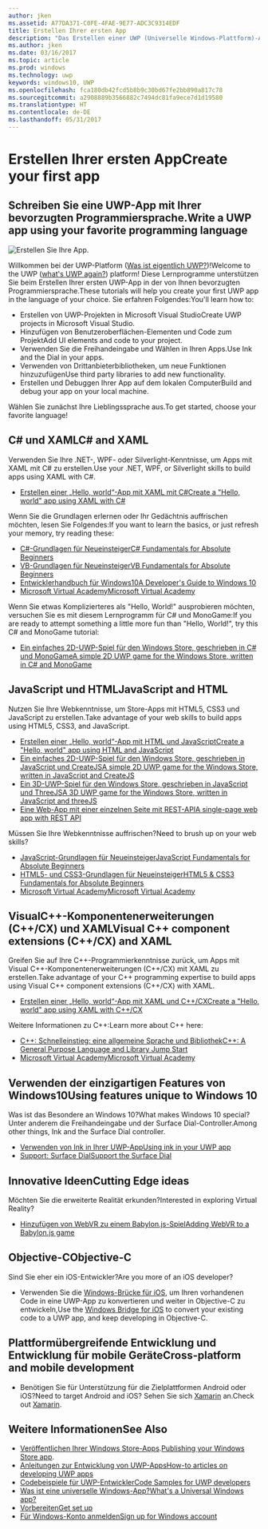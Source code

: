 ```yaml
---
author: jken
ms.assetid: A77DA371-C0FE-4FAE-9E77-ADC3C9314EDF
title: Erstellen Ihrer ersten App
description: "Das Erstellen einer UWP (Universelle Windows-Plattform)-App für Windows 10 ist einfacher, als Sie denken."
ms.author: jken
ms.date: 03/16/2017
ms.topic: article
ms.prod: windows
ms.technology: uwp
keywords: windows10, UWP
ms.openlocfilehash: fca180db42fcd5b8b9c30bd67fe2bb890a817c78
ms.sourcegitcommit: a2908889b3566882c7494dc81fa9ece7d1d19580
ms.translationtype: HT
ms.contentlocale: de-DE
ms.lasthandoff: 05/31/2017
---
```

# <a name="create-your-first-app"></a><span data-ttu-id="3d20b-104">Erstellen Ihrer ersten App</span><span class="sxs-lookup"><span data-stu-id="3d20b-104">Create your first app</span></span>

## <a name="write-a-uwp-app-using-your-favorite-programming-language"></a><span data-ttu-id="3d20b-105">Schreiben Sie eine UWP-App mit Ihrer bevorzugten Programmiersprache.</span><span class="sxs-lookup"><span data-stu-id="3d20b-105">Write a UWP app using your favorite programming language</span></span>

![Erstellen Sie Ihre App.](images/build-your-app.png)

<span data-ttu-id="3d20b-107">Willkommen bei der UWP-Platform ([Was ist eigentlich UWP?](whats-a-uwp.md))!</span><span class="sxs-lookup"><span data-stu-id="3d20b-107">Welcome to the UWP ([what's UWP again?](whats-a-uwp.md)) platform!</span></span> <span data-ttu-id="3d20b-108">Diese Lernprogramme unterstützen Sie beim Erstellen Ihrer ersten UWP-App in der von Ihnen bevorzugten Programmiersprache.</span><span class="sxs-lookup"><span data-stu-id="3d20b-108">These tutorials will help you create your first UWP app in the language of your choice.</span></span> <span data-ttu-id="3d20b-109">Sie erfahren Folgendes:</span><span class="sxs-lookup"><span data-stu-id="3d20b-109">You'll learn how to:</span></span>

-   <span data-ttu-id="3d20b-110">Erstellen von UWP-Projekten in Microsoft Visual Studio</span><span class="sxs-lookup"><span data-stu-id="3d20b-110">Create UWP projects in Microsoft Visual Studio.</span></span>
-   <span data-ttu-id="3d20b-111">Hinzufügen von Benutzeroberflächen-Elementen und Code zum Projekt</span><span class="sxs-lookup"><span data-stu-id="3d20b-111">Add UI elements and code to your project.</span></span>
-   <span data-ttu-id="3d20b-112">Verwenden Sie die Freihandeingabe und Wählen in Ihren Apps.</span><span class="sxs-lookup"><span data-stu-id="3d20b-112">Use Ink and the Dial in your apps.</span></span>
-   <span data-ttu-id="3d20b-113">Verwenden von Drittanbieterbibliotheken, um neue Funktionen hinzuzufügen</span><span class="sxs-lookup"><span data-stu-id="3d20b-113">Use third party libraries to add new functionality.</span></span>
-   <span data-ttu-id="3d20b-114">Erstellen und Debuggen Ihrer App auf dem lokalen Computer</span><span class="sxs-lookup"><span data-stu-id="3d20b-114">Build and debug your app on your local machine.</span></span>

<span data-ttu-id="3d20b-115">Wählen Sie zunächst Ihre Lieblingssprache aus.</span><span class="sxs-lookup"><span data-stu-id="3d20b-115">To get started, choose your favorite language!</span></span>

## <a name="c-and-xaml"></a><span data-ttu-id="3d20b-116">C# und XAML</span><span class="sxs-lookup"><span data-stu-id="3d20b-116">C# and XAML</span></span>

<span data-ttu-id="3d20b-117">Verwenden Sie Ihre .NET-, WPF- oder Silverlight-Kenntnisse, um Apps mit XAML mit C# zu erstellen.</span><span class="sxs-lookup"><span data-stu-id="3d20b-117">Use your .NET, WPF, or Silverlight skills to build apps using XAML with C#.</span></span>

* [<span data-ttu-id="3d20b-118">Erstellen einer „Hello, world“-App mit XAML mit C#</span><span class="sxs-lookup"><span data-stu-id="3d20b-118">Create a "Hello, world" app using XAML with C#</span></span>](create-a-hello-world-app-xaml-universal.md)

<span data-ttu-id="3d20b-119">Wenn Sie die Grundlagen erlernen oder Ihr Gedächtnis auffrischen möchten, lesen Sie Folgendes:</span><span class="sxs-lookup"><span data-stu-id="3d20b-119">If you want to learn the basics, or just refresh your memory, try reading these:</span></span>

* [<span data-ttu-id="3d20b-120">C#-Grundlagen für Neueinsteiger</span><span class="sxs-lookup"><span data-stu-id="3d20b-120">C# Fundamentals for Absolute Beginners</span></span>](https://go.microsoft.com/fwlink/?linkid=850801)
* [<span data-ttu-id="3d20b-121">VB-Grundlagen für Neueinsteiger</span><span class="sxs-lookup"><span data-stu-id="3d20b-121">VB Fundamentals for Absolute Beginners</span></span>](https://go.microsoft.com/fwlink/?linkid=850802)
* [<span data-ttu-id="3d20b-122">Entwicklerhandbuch für Windows10</span><span class="sxs-lookup"><span data-stu-id="3d20b-122">A Developer's Guide to Windows 10</span></span>](https://go.microsoft.com/fwlink/?linkid=850804)
* [<span data-ttu-id="3d20b-123">Microsoft Virtual Academy</span><span class="sxs-lookup"><span data-stu-id="3d20b-123">Microsoft Virtual Academy</span></span>](http://www.microsoftvirtualacademy.com/)

<span data-ttu-id="3d20b-124">Wenn Sie etwas Komplizierteres als "Hello, World!" ausprobieren möchten, versuchen Sie es mit diesem Lernprogramm für C# und MonoGame:</span><span class="sxs-lookup"><span data-stu-id="3d20b-124">If you are ready to attempt something a little more fun than "Hello, World!", try this C# and MonoGame tutorial:</span></span>

* [<span data-ttu-id="3d20b-125">Ein einfaches 2D-UWP-Spiel für den Windows Store, geschrieben in C# und MonoGame</span><span class="sxs-lookup"><span data-stu-id="3d20b-125">A simple 2D UWP game for the Windows Store, written in C# and MonoGame</span></span>](get-started-tutorial-game-mg2d.md)

## <a name="javascript-and-html"></a><span data-ttu-id="3d20b-126">JavaScript und HTML</span><span class="sxs-lookup"><span data-stu-id="3d20b-126">JavaScript and HTML</span></span>

<span data-ttu-id="3d20b-127">Nutzen Sie Ihre Webkenntnisse, um Store-Apps mit HTML5, CSS3 und JavaScript zu erstellen.</span><span class="sxs-lookup"><span data-stu-id="3d20b-127">Take advantage of your web skills to build apps using HTML5, CSS3, and JavaScript.</span></span>

* [<span data-ttu-id="3d20b-128">Erstellen einer „Hello, world“-App mit HTML und JavaScript</span><span class="sxs-lookup"><span data-stu-id="3d20b-128">Create a "Hello, world" app using HTML and JavaScript</span></span>](create-a-hello-world-app-js-uwp.md)
* [<span data-ttu-id="3d20b-129">Ein einfaches 2D-UWP-Spiel für den Windows Store, geschrieben in JavaScript und CreateJS</span><span class="sxs-lookup"><span data-stu-id="3d20b-129">A simple 2D UWP game for the Windows Store, written in JavaScript and CreateJS</span></span>](get-started-tutorial-game-js2d.md)
* [<span data-ttu-id="3d20b-130">Ein 3D-UWP-Spiel für den Windows Store, geschrieben in JavaScript und ThreeJS</span><span class="sxs-lookup"><span data-stu-id="3d20b-130">A 3D UWP game for the Windows Store, written in JavaScript and threeJS</span></span>](get-started-tutorial-game-js3d.md)
* [<span data-ttu-id="3d20b-131">Eine Web-App mit einer einzelnen Seite mit REST-API</span><span class="sxs-lookup"><span data-stu-id="3d20b-131">A single-page web app with REST API</span></span>](get-started-tutorial-fullstack-web-app.md)

<span data-ttu-id="3d20b-132">Müssen Sie Ihre Webkenntnisse auffrischen?</span><span class="sxs-lookup"><span data-stu-id="3d20b-132">Need to brush up on your web skills?</span></span>

* [<span data-ttu-id="3d20b-133">JavaScript-Grundlagen für Neueinsteiger</span><span class="sxs-lookup"><span data-stu-id="3d20b-133">JavaScript Fundamentals for Absolute Beginners</span></span>](http://www.microsoftvirtualacademy.com/training-courses/javascript-fundamentals-for-absolute-beginners)
* [<span data-ttu-id="3d20b-134">HTML5- und CSS3-Grundlagen für Neueinsteiger</span><span class="sxs-lookup"><span data-stu-id="3d20b-134">HTML5 & CSS3 Fundamentals for Absolute Beginners</span></span>](http://www.microsoftvirtualacademy.com/training-courses/html5-css3-fundamentals-development-for-absolute-beginners)
* [<span data-ttu-id="3d20b-135">Microsoft Virtual Academy</span><span class="sxs-lookup"><span data-stu-id="3d20b-135">Microsoft Virtual Academy</span></span>](http://go.microsoft.com/fwlink/p/?LinkID=389916)

## <a name="visual-c-component-extensions-ccx-and-xaml"></a><span data-ttu-id="3d20b-136">VisualC++-Komponentenerweiterungen (C++/CX) und XAML</span><span class="sxs-lookup"><span data-stu-id="3d20b-136">Visual C++ component extensions (C++/CX) and XAML</span></span>

<span data-ttu-id="3d20b-137">Greifen Sie auf Ihre C++-Programmierkenntnisse zurück, um Apps mit Visual C++-Komponentenerweiterungen (C++/CX) mit XAML zu erstellen.</span><span class="sxs-lookup"><span data-stu-id="3d20b-137">Take advantage of your C++ programming expertise to build apps using Visual C++ component extensions (C++/CX) with XAML.</span></span>

* [<span data-ttu-id="3d20b-138">Erstellen einer „Hello, world“-App mit XAML und C++/CX</span><span class="sxs-lookup"><span data-stu-id="3d20b-138">Create a "Hello, world" app using XAML with C++/CX</span></span>](create-a-basic-windows-10-app-in-cpp.md)

<span data-ttu-id="3d20b-139">Weitere Informationen zu C++:</span><span class="sxs-lookup"><span data-stu-id="3d20b-139">Learn more about C++ here:</span></span>

* [<span data-ttu-id="3d20b-140">C++: Schnelleinstieg: eine allgemeine Sprache und Bibliothek</span><span class="sxs-lookup"><span data-stu-id="3d20b-140">C++: A General Purpose Language and Library Jump Start</span></span>](http://www.microsoftvirtualacademy.com/training-courses/c-a-general-purpose-language-and-library-jump-start)
* [<span data-ttu-id="3d20b-141">Microsoft Virtual Academy</span><span class="sxs-lookup"><span data-stu-id="3d20b-141">Microsoft Virtual Academy</span></span>](http://go.microsoft.com/fwlink/p/?LinkID=389916)

## <a name="using-features-unique-to-windows-10"></a><span data-ttu-id="3d20b-142">Verwenden der einzigartigen Features von Windows10</span><span class="sxs-lookup"><span data-stu-id="3d20b-142">Using features unique to Windows 10</span></span>

<span data-ttu-id="3d20b-143">Was ist das Besondere an Windows 10?</span><span class="sxs-lookup"><span data-stu-id="3d20b-143">What makes Windows 10 special?</span></span> <span data-ttu-id="3d20b-144">Unter anderem die Freihandeingabe und der Surface Dial-Controller.</span><span class="sxs-lookup"><span data-stu-id="3d20b-144">Among other things, Ink and the Surface Dial controller.</span></span>

* [<span data-ttu-id="3d20b-145">Verwenden von Ink in Ihrer UWP-App</span><span class="sxs-lookup"><span data-stu-id="3d20b-145">Using ink in your UWP app</span></span>](ink-walkthrough.md)
* [<span data-ttu-id="3d20b-146">Support: Surface Dial</span><span class="sxs-lookup"><span data-stu-id="3d20b-146">Support the Surface Dial</span></span>](radialcontroller-walkthrough.md)

## <a name="cutting-edge-ideas"></a><span data-ttu-id="3d20b-147">Innovative Ideen</span><span class="sxs-lookup"><span data-stu-id="3d20b-147">Cutting Edge ideas</span></span>

<span data-ttu-id="3d20b-148">Möchten Sie die erweiterte Realität erkunden?</span><span class="sxs-lookup"><span data-stu-id="3d20b-148">Interested in exploring Virtual Reality?</span></span>

* [<span data-ttu-id="3d20b-149">Hinzufügen von WebVR zu einem Babylon.js-Spiel</span><span class="sxs-lookup"><span data-stu-id="3d20b-149">Adding WebVR to a Babylon.js game</span></span>](adding-webvr-to-a-babylonjs-game.md)

## <a name="objective-c"></a><span data-ttu-id="3d20b-150">Objective-C</span><span class="sxs-lookup"><span data-stu-id="3d20b-150">Objective-C</span></span>

<span data-ttu-id="3d20b-151">Sind Sie eher ein iOS-Entwickler?</span><span class="sxs-lookup"><span data-stu-id="3d20b-151">Are you more of an iOS developer?</span></span> 

* <span data-ttu-id="3d20b-152">Verwenden Sie die [Windows-Brücke für iOS](https://developer.microsoft.com/windows/bridges/ios), um Ihren vorhandenen Code in eine UWP-App zu konvertieren und weiter in Objective-C zu entwickeln,</span><span class="sxs-lookup"><span data-stu-id="3d20b-152">Use the [Windows Bridge for iOS](https://developer.microsoft.com/windows/bridges/ios) to convert your existing code to a UWP app, and keep developing in Objective-C.</span></span>


## <a name="cross-platform-and-mobile-development"></a><span data-ttu-id="3d20b-153">Plattformübergreifende Entwicklung und Entwicklung für mobile Geräte</span><span class="sxs-lookup"><span data-stu-id="3d20b-153">Cross-platform and mobile development</span></span>

* <span data-ttu-id="3d20b-154">Benötigen Sie für Unterstützung für die Zielplattformen Android oder iOS?</span><span class="sxs-lookup"><span data-stu-id="3d20b-154">Need to target Android and iOS?</span></span> <span data-ttu-id="3d20b-155">Sehen Sie sich [Xamarin](https://www.xamarin.com) an.</span><span class="sxs-lookup"><span data-stu-id="3d20b-155">Check out [Xamarin](https://www.xamarin.com).</span></span>

## <a name="see-also"></a><span data-ttu-id="3d20b-156">Weitere Informationen</span><span class="sxs-lookup"><span data-stu-id="3d20b-156">See Also</span></span>

* <span data-ttu-id="3d20b-157">[Veröffentlichen Ihrer Windows Store-Apps](https://developer.microsoft.com/store/publish-apps).</span><span class="sxs-lookup"><span data-stu-id="3d20b-157">[Publishing your Windows Store app](https://developer.microsoft.com/store/publish-apps).</span></span>
* [<span data-ttu-id="3d20b-158">Anleitungen zur Entwicklung von UWP-Apps</span><span class="sxs-lookup"><span data-stu-id="3d20b-158">How-to articles on developing UWP apps</span></span>](https://developer.microsoft.com/windows/apps/develop)
* [<span data-ttu-id="3d20b-159">Codebeispiele für UWP-Entwickler</span><span class="sxs-lookup"><span data-stu-id="3d20b-159">Code Samples for UWP developers</span></span>](https://developer.microsoft.com/windows/samples)
* [<span data-ttu-id="3d20b-160">Was ist eine universelle Windows-App?</span><span class="sxs-lookup"><span data-stu-id="3d20b-160">What's a Universal Windows app?</span></span>](whats-a-uwp.md)
* [<span data-ttu-id="3d20b-161">Vorbereiten</span><span class="sxs-lookup"><span data-stu-id="3d20b-161">Get set up</span></span>](get-set-up.md)
* [<span data-ttu-id="3d20b-162">Für Windows-Konto anmelden</span><span class="sxs-lookup"><span data-stu-id="3d20b-162">Sign up for Windows account</span></span>](sign-up.md)


